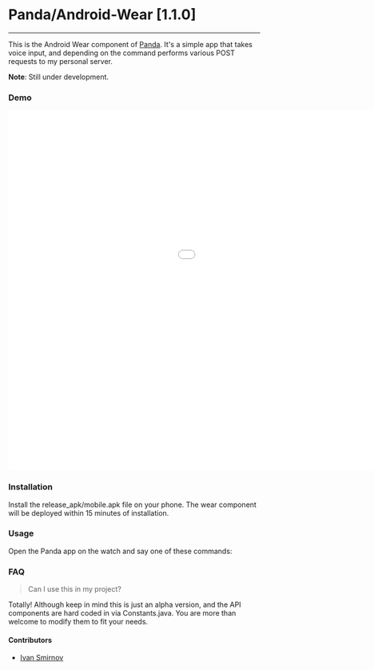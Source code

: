 # Panda/Android-Wear [1.1.0]
***

This is the Android Wear component of [Panda](https://github.com/issmirnov/Panda-WebAPI). It's a simple app that takes voice input, and depending on the command performs various POST requests to my personal server.


**Note**: Still under development.

### Demo

<iframe width="1280" height="720" src="//www.youtube.com/embed/0FgDQ-hXpao?rel=0" frameborder="0" allowfullscreen></iframe>


### Installation

Install the release_apk/mobile.apk file on your phone. The wear component will be deployed within 15 minutes of installation.

### Usage

Open the Panda app on the watch and say one of these commands:



### FAQ

> Can I use this in my project?

Totally! Although keep in mind this is just an alpha version, and the API components are hard coded in via Constants.java. You are more than welcome to modify them to fit your needs.




#### Contributors

- [Ivan Smirnov](http://ivansmirnov.name)
